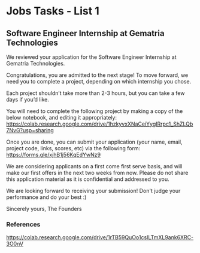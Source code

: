 # Jobs Tasks - List 1

## Software Engineer Internship at Gematria Technologies

We reviewed your application for the Software Engineer Internship at Gematria Technologies.

Congratulations, you are admitted to the next stage! To move forward, we need you to complete a project, depending on which internship you chose.

Each project shouldn’t take more than 2-3 hours, but you can take a few days if you’d like.

You will need to complete the following project by making a copy of the below notebook, and editing it appropriately:
https://colab.research.google.com/drive/1hzkyvxXNaCeiYygIRrpc1_ShZLQb7NvG?usp=sharing

Once you are done, you can submit your application (your name, email, project code, links, scores, etc) via the following form:
https://forms.gle/xjhB1j56KqEdYwNz9

We are considering applicants on a first come first serve basis, and will make our first offers in the next two weeks from now. Please do not share this application material as it is confidential and addressed to you.

We are looking forward to receiving your submission! Don't judge your performance and do your best :)

Sincerely yours,
The Founders

### References

https://colab.research.google.com/drive/1rTB59QuOo1csILTmXL9ank6XRC-3O0nV